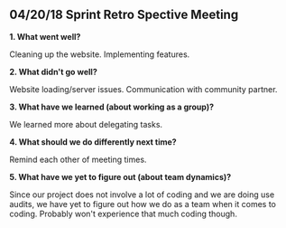 ## 04/20/18 Sprint Retro Spective Meeting

**1.	What went well?**

Cleaning up the website. Implementing features.

**2.	What didn't go well?**

Website loading/server issues. Communication with community partner.

**3.	What have we learned (about working as a group)?**

We learned more about delegating tasks.

**4.	What should we do differently next time?**

Remind each other of meeting times.

**5.	What have we yet to figure out (about team dynamics)?**

Since our project does not involve a lot of coding and we are doing use audits, we have yet to figure out how we do as a team when it comes to coding. Probably won't experience that much coding though.
